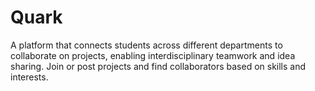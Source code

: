 # Quark
A platform that connects students across different departments to collaborate on projects, enabling interdisciplinary teamwork and idea sharing. Join or post projects and find collaborators based on skills and interests.
